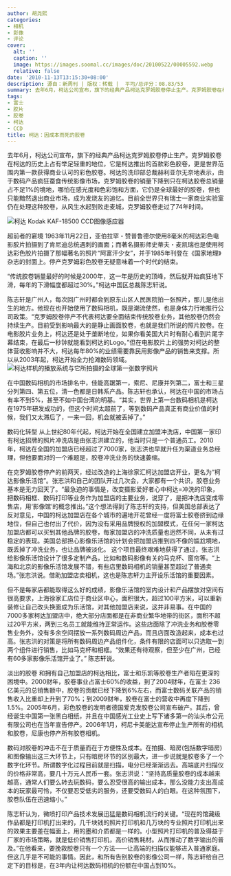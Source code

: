 ```yaml
---
author: 胡尧熙
categories:
- 相机
- 影像
- 评论
cover:
  alt: ''
  caption: ''
  image: https://images.soomal.cc/images/doc/20100522/00005592.webp
  relative: false
date: '2010-11-13T13:15:30+08:00'
description: 源自：新周刊 | 版权：转载 |  平均/总评分：08.83/53
summary: 去年6月，柯达公司宣布，旗下的经典产品柯达克罗姆胶卷停止生产。克罗姆胶卷在柯达的历史上占有举足轻重的地位，它是柯达推出的首款彩色胶卷，更是世界范围内第一款获得商业认可的彩色胶卷。柯达的洗印部总裁赫利亚尔无奈地表示，由于数码产品疯狂蚕食传统影像市场，克罗姆胶卷的销量下降到只在柯达胶卷总销量占不足1%的境地……
tags:
- 富士
- 胶片
- 胶卷
- 柯达
- CCD
title: 柯达：因成本而死的胶卷
---
```


去年6月，柯达公司宣布，旗下的经典产品柯达克罗姆胶卷停止生产。克罗姆胶卷在柯达的历史上占有举足轻重的地位，它是柯达推出的首款彩色胶卷，更是世界范围内第一款获得商业认可的彩色胶卷。柯达的洗印部总裁赫利亚尔无奈地表示，由于数码产品疯狂蚕食传统影像市场，克罗姆胶卷的销量下降到只在柯达胶卷总销量占不足1%的境地，哪怕在感光度和色彩饱和方面，它仍是全球最好的胶卷，但也只能黯然退出商业市场，成为发烧友的追忆。目前全世界只有瑞士一家商业实验室仍在处理这种胶卷，从风生水起到败走麦城，克罗姆胶卷走过了74年时间。

![柯达 Kodak KAF-18500 CCD图像感应器](https://images.soomal.cc/images/doc/20100207/00004018.webp)




超前者的窘境
1963年11月22日，亚伯拉罕・赞普鲁德尔使用8毫米的柯达彩色电影胶片拍摄到了肯尼迪总统遇刺的画面；而著名摄影师史蒂夫・麦凯瑞也是使用柯达彩色胶片拍摄了那幅著名的照片“阿富汗少女”，并于1985年刊登在《国家地理》杂志的封面上。停产克罗姆彩色胶卷无疑意味着一个时代的结束。

“传统胶卷销量最好的时候是2000年，这一年是历史的顶峰，然后就开始疯狂地下滑，每年的下滑幅度都超过30%。”柯达中国区总裁陈志轩说。

陈志轩是广州人，每次回广州时都会到原东山区人民医院拍一张照片，那儿是他出生的地方。他现在也开始使用了数码相机，既是潮流使然，也是身体力行地推行公司政策。“克罗姆胶卷停产不代表柯达要全面结束传统胶卷业务，其他胶卷仍然会持续生产。目前受到影响最大的是静止画面胶卷，也就是我们所说的照片胶卷。在电影胶片业务上，柯达还是处于垄断地位，如果你看美国大片时有耐心看到片尾字幕结束，在最后一秒钟就能看到柯达的Logo。”但在电影胶片上的强势对柯达的整体营收影响并不大，柯达每年80%的业绩需要靠民用影像产品的销售来支撑。所以从2003年起，柯达开始全力抢滩数码领域。
![柯达样机的播放系统与它所拍摄的全球第一张数字照片](https://images.soomal.cc/images/doc/20100125/00003856.webp)




在中国数码相机的市场排名中，佳能高踞第一，索尼、尼康并列第二，富士和三星分列第四、第五位，清一色都是日韩系产品。陈志轩也承认，柯达在中国的市场占有率不到5%，甚至不如中国台湾的明基。“其实，世界上第一台数码相机是柯达在1975年研发成功的，但这个时间太超前了，等到数码产品真正有商业价值的时候，我们又太滞后了，一来一回，机会就被丢掉了。”

数码化转型
从上世纪80年代起，柯达开始在全国建立加盟冲洗店，中国第一家印有柯达招牌的照片冲洗店是由张志洪建立的，他当时只是一个普通员工。2010 年，柯达在全国的加盟店已经超过了7000家，张志洪也早就升任为渠道业务总经理，但他要面对的一个难题是，胶卷冲洗业务的快速萎缩。



在克罗姆胶卷停产的前两天，经过改造的上海徐家汇柯达加盟店开业，更名为“柯达影像乐活馆”。张志洪和自己的团队开过几次会，大家都有一个共识，胶卷业务基本是无力回天了。“最急迫的事情是，改变摄影爱好者心中柯达=冲洗的印象，把数码相框、数码打印等业务作为加盟店的主要业务，说穿了，是把冲洗店变成零售店，用‘影像馆’的概念推出。”这个想法得到了陈志轩的支持，但美国总部表达了反对意见，中国的柯达加盟店在各个城市的遍地开花曾经一度将富士胶卷挤到边缘地位，但自己也付出了代价，因为没有采用品牌授权的加盟模式，在任何一家柯达加盟店都可以买到其他品牌的胶卷，每家加盟店的冲洗质量也迥然不同，从未有过稳定的表现。美国总部担心影像乐活馆的计划会把加盟店推到四不像的尴尬境地，既丢掉了冲洗业务，也让品牌被淡化。
这个项目最终艰难地获得了通过，张志洪给影像乐活馆设计了很多定制产品，比如和数码影像有关的马克杯、窗帘等。“上海和北京的影像乐活馆发展不错，有些店里数码相机的销量甚至超过了普通卖场。”张志洪说。借助加盟店卖相机，这也是陈志轩力主开设乐活馆的重要因素。

但不是每家店都能取得这么好的成绩，影像乐活馆的室内设计和产品摆放对空间有很高要求，上海徐家汇店位于商业区中心，面积很大，超过100平方米，可以重新装修让自己改头换面成为乐活馆，对其他加盟店来说，这并非易事。在中国的7000多家柯达加盟店中，绝大部分店面都是在非商业繁华地带的街区，面积不超过20平方米，两到三名员工就能维持正常运作。这些店面除了冲洗业务和胶卷零售业务外，没有多余空间摆放一系列数码周边产品，而且店面改造起来，成本也过高。张志洪的对策是将所有数码周边产品组件化，条件有限的店面可以只选取一到两个组件进行销售，比如马克杯和相框。“效果还有待观察，但至少在广州，已经有60多家影像乐活馆开业了。” 陈志轩说。

淡出的胶卷
和拥有自己加盟店的柯达相比，富士和乐凯等胶卷生产者陷在更深的困境中。2000财年，胶卷事业占富士60%的收益，到了2004财年，在富士 236亿美元的总销售额中，胶卷的贡献已经下降到6%左右，而富士数码关联产品的销售收入比重却上升到了70%；到2009财年，胶卷在富士的营收中再度下降到1.5%。2005年6月，彩色胶卷的发明者德国爱克发胶卷公司宣布破产。其后，曾经诞生中国第一张黑白相纸，并且在中国感光工业史上写下诸多第一的汕头市公元有限公司也在当年宣告停产。2006年1月，柯尼卡美能达宣布停止生产所有的相机和胶卷，尼康也停产所有胶卷相机。

数码对胶卷的冲击不在于质量而在于方便性及成本。在拍摄、暗房(包括数字暗房)和图像输出这三大环节上，只有暗房环节的区别最大，进一步说就是胶卷多了一个数字化环节。所谓数字化过程目前就是扫描，电分已经渐渐远去。高端底片扫描仪的价格非常高，要几十万元人民币一套。张志洪说：“坚持高质量胶卷的成本越来越高，通常人们要么转去玩数码，要么忍受很高的输出成本，那么没能力支出高成本的玩家最可怜，不仅要忍受低劣的服务，还要受数码人的白眼。在这种氛围下，胶卷队伍在迅速缩小。”

陈志轩认为，微喷打印产品技术发展迅猛是数码相机流行的关键。“现在的馆藏级作品都是打印机打出来的，几千块钱的照片打印机和几万块的专业照片打印机出来的效果主要差在幅面上，用的墨和介质都是一样的。小型照片打印机的普及得益于厂家的市场策略，就是低价销售打印机，高价销售耗材。从而推动了数字输出的普及。”在他看来，要挽救胶卷只有一个方法――让高端的扫描仪能够进入普通家庭。但这几乎是不可能的事情。因此，和所有告别胶卷的影像公司一样，陈志轩给自己定下的目标是，在3年内让柯达数码相机的份额在中国占到10%。